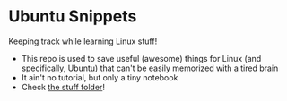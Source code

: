 # Ubuntu Snippets
Keeping track while learning Linux stuff!

- This repo is used to save useful (awesome) things for Linux (and specifically, Ubuntu) that can't be easily memorized with a tired brain
- It ain't no tutorial, but only a tiny notebook
- Check [the stuff folder](https://github.com/TMBMode/ubuntu-snippets/tree/main/stuff)!
